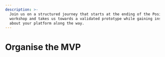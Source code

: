 ```yaml
---
description: >-
  Join us on a structured journey that starts at the ending of the Position
  workshop and takes us towards a validated prototype while gaining insights
  about your platform along the way.
---
```


# Organise the MVP

